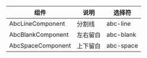 
| 组件                | 说明   | 选择符       |
|-------------------|------|-----------|
| AbcLineComponent  | 分割线  | abc-line  |
| AbcBlankComponent | 左右留白 | abc-blank |
| AbcSpaceComponent | 上下留白 | abc-space |

